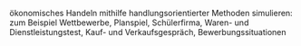 ökonomisches Handeln mithilfe handlungsorientierter Methoden simulieren:
zum Beispiel Wettbewerbe, Planspiel, Schülerfirma, Waren- und Dienstleistungstest,
Kauf- und Verkaufsgespräch, Bewerbungssituationen